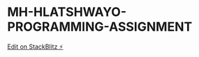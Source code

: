 # MH-HLATSHWAYO-PROGRAMMING-ASSIGNMENT

[Edit on StackBlitz ⚡️](https://stackblitz.com/edit/web-platform-sizvkd)